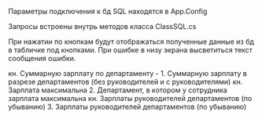 Параметры подключения к бд SQL находятся в App.Config
<add key="SQLConnect" value="Data Source=COMPUTER;Initial Catalog=Test2;Integrated Security=True" />

Запросы встроены внутрь методов класса ClassSQL.cs

При нажатии по кнопкам будут отображаться полученные данные из бд в табличке под кнопками.
При ошибке в низу экрана высветиться текст сообщения ошибки.

кн. Суммарную зарплату по департаменту -   1. Суммарную зарплату в разрезе департаментов (без руководителей и с руководителями)
кн. Зарплата максимальна	2. Департамент, в котором у сотрудника зарплата максимальна
кн. Зарплаты руководителей департаментов (по убыванию)	3. Зарплаты руководителей департаментов (по убыванию)
